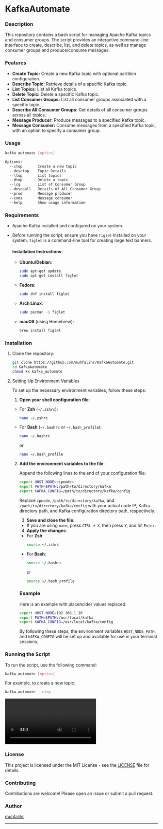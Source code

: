 # KafkaAutomate

### Description

This repository contains a bash script for managing Apache Kafka topics and consumer groups. The script provides an interactive command-line interface to create, describe, list, and delete topics, as well as manage consumer groups and produce/consume messages. 

### Features
- **Create Topic:** Create a new Kafka topic with optional partition configuration.
- **Describe Topic:** Retrieve details of a specific Kafka topic.
- **List Topics:** List all Kafka topics.
- **Delete Topic:** Delete a specific Kafka topic.
- **List Consumer Groups:** List all consumer groups associated with a specific topic.
- **Describe All Consumer Groups:** Get details of all consumer groups across all topics.
- **Message Producer:** Produce messages to a specified Kafka topic.
- **Message Consumer:** Consume messages from a specified Kafka topic, with an option to specify a consumer group.

### Usage

```bash
kafka_automate [option]

Options:
  --ctop       Create a new topic
  --desctop    Topic Details
  --ltop       List topics
  --dtop       Delete a topic
  --lcg        List of Consumer Group
  --descgall   Details of All Consumer Group
  --prod       Message producer
  --cons       Message consumer
  --help       Show usage information
```

### Requirements
- Apache Kafka installed and configured on your system.
- Before running the script, ensure you have `figlet` installed on your system. `figlet` is a command-line tool for creating large text banners.

    #### Installation Instructions:

    - **Ubuntu/Debian**:
        ```bash
        sudo apt-get update
        sudo apt-get install figlet
        ```

    - **Fedora**:
        ```bash
        sudo dnf install figlet
        ```

    - **Arch Linux**:
        ```bash
        sudo pacman -S figlet
        ```

    - **macOS** (using Homebrew):
        ```bash
        brew install figlet
        ```

### Installation
1. Clone the repository:
    ```bash
    git clone https://github.com/muhfalihr/KafkaAutomate.git
    cd KafkaAutomate
    chmod +x kafka_automate
    ```
2. Setting Up Environment Variables

    To set up the necessary environment variables, follow these steps:

    1. **Open your shell configuration file**:
    - For **Zsh** (`~/.zshrc`):
        ```bash
        nano ~/.zshrc
        ```
    - For **Bash** (`~/.bashrc` or `~/.bash_profile`):
        ```bash
        nano ~/.bashrc
        ```
        or

        ```bash
        nano ~/.bash_profile
        ```

    2. **Add the environment variables to the file**:

        Append the following lines to the end of your configuration file:

        ```bash
        export HOST_NODE=<ipnode>
        export PATH=$PATH:/path/to/directory/kafka
        export KAFKA_CONFIG=/path/to/directory/kafka/config
        ```

        Replace `ipnode`, `/path/to/directory/kafka`, and `/path/to/directory/kafka/config` with your actual node IP, Kafka directory path, and Kafka configuration directory path, respectively.

        3. **Save and close the file**:
        - If you are using `nano`, press `CTRL + X`, then press `Y`, and hit `Enter`.

        4. **Apply the changes**:

        - For **Zsh**:
            ```bash
            source ~/.zshrc
            ```
        - For **Bash**:
            ```bash
            source ~/.bashrc
            ```
            or
            ```bash
            source ~/.bash_profile
            ```

        ### Example

        Here is an example with placeholder values replaced:

        ```bash
        export HOST_NODE=192.168.1.10
        export PATH=$PATH:/usr/local/kafka
        export KAFKA_CONFIG=/usr/local/kafka/config
        ```

        By following these steps, the environment variables `HOST_NODE`, `PATH`, and `KAFKA_CONFIG` will be set up and available for use in your terminal sessions.

### Running the Script
To run the script, use the following command:
```bash
kafka_automate [option]
```

For example, to create a new topic:
```bash
kafka_automate --ctop
```

![Video Example](https://github.com/muhfalihr/mystorage/blob/master/video/Screencast%20from%2019-05-24%2000%3A14%3A40.webm)

### License
This project is licensed under the MIT License - see the [LICENSE](LICENSE) file for details.

### Contributing
Contributions are welcome! Please open an issue or submit a pull request.

### Author
[muhfalihr](https://github.com/muhfalihr)

---